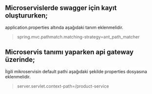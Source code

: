 ## Microservislerde swagger için kayıt oluştururken;
application.properties altında aşağıdaki tanım eklenmelidir.

>spring.mvc.pathmatch.matching-strategy=ant_path_matcher

## Microservis tanımı yaparken api gateway üzerinde;

İlgili mikroservisin default pathi aşağıdaki şekilde properties dosyasına eklenmelidir.

>server.servlet.context-path=/product-service



